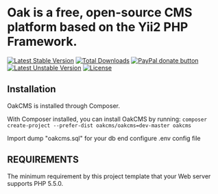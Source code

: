 Oak is a free, open-source CMS platform based on the Yii2 PHP Framework.
============================


[![Latest Stable Version](https://poser.pugx.org/oakcms/oakcms/v/stable)](https://packagist.org/packages/oakcms/oakcms)
[![Total Downloads](https://poser.pugx.org/oakcms/oakcms/downloads)](https://packagist.org/packages/oakcms/oakcms)
[![PayPal donate button](https://img.shields.io/badge/paypal-donate-yellow.svg)](https://www.paypal.com/cgi-bin/webscr?cmd=_donations&business=legionerblack%40yandex%2eru&lc=UA&item_name=oakcms&currency_code=USD&bn=PP%2dDonationsBF%3abtn_donateCC_LG%2egif%3aNonHosted "Donate once-off to this project using Paypal")
[![Latest Unstable Version](https://poser.pugx.org/oakcms/oakcms/v/unstable)](https://packagist.org/packages/oakcms/oakcms)
[![License](https://poser.pugx.org/oakcms/oakcms/license)](https://packagist.org/packages/oakcms/oakcms)

Installation
------------
OakCMS is installed through Composer.

With Composer installed, you can install OakCMS by running:
`composer create-project --prefer-dist oakcms/oakcms=dev-master oakcms`

Import dump "oakcms.sql" for your db end configure .env config file

REQUIREMENTS
------------

The minimum requirement by this project template that your Web server supports PHP 5.5.0.
